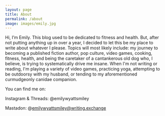 ```yaml
---
layout: page
title: About
permalink: /about
image: images/emily.jpg
---
```


Hi, I’m Emily. This blog used to be dedicated to fitness and health. But, after not putting anything up in over a year, I decided to let this be my place to write about whatever I please. Topics will most likely include: my journey to becoming a published fiction author, pop culture, video games, cooking, fitness, health, and being the caretaker of a cantankerous old dog who, I believe, is trying to systematically drive me insane. When I'm not writing or reading, I'm playing a variety of video games, practicing yoga, attempting to be outdoorsy with my husband, or tending to my aforementioned curmudgeonly canidae companion.

You can find me on:

Instagram & Threads: @emilywyattsmiley

Mastadon: \@emilywyattsmiley@writing.exchange





